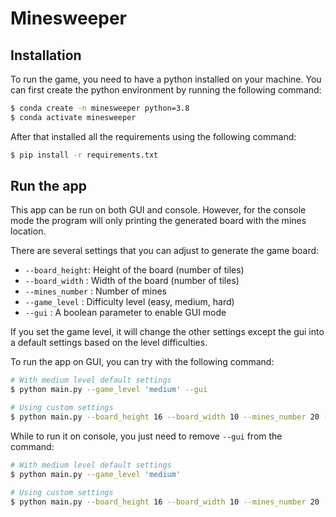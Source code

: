 # Minesweeper
## Installation
To run the game, you need to have a python installed on your machine. You can first create the python environment by running the following command:
```bash
$ conda create -n minesweeper python=3.8
$ conda activate minesweeper
```

After that installed all the requirements using the following command:
```bash
$ pip install -r requirements.txt
```

## Run the app
This app can be run on both GUI and console. However, for the console mode the program will only printing the generated board with the mines location.

There are several settings that you can adjust to generate the game board:
- `--board_height`: Height of the board (number of tiles)
- `--board_width` : Width of the board (number of tiles)
- `--mines_number` : Number of mines
- `--game_level` : Difficulty level (easy, medium, hard)
- `--gui` : A boolean parameter to enable GUI mode

If you set the game level, it will change the other settings except the gui into a default settings based on the level difficulties.

To run the app on GUI, you can try with the following command:
```bash
# With medium level default settings
$ python main.py --game_level 'medium' --gui

# Using custom settings
$ python main.py --board_height 16 --board_width 10 --mines_number 20 --gui
```

While to run it on console, you just need to remove `--gui` from the command:
```bash
# With medium level default settings
$ python main.py --game_level 'medium'

# Using custom settings
$ python main.py --board_height 16 --board_width 10 --mines_number 20
```
